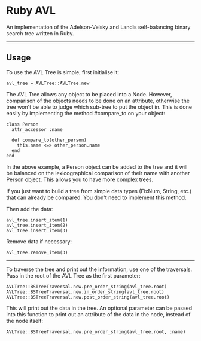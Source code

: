 # Ruby AVL

An implementation of the Adelson-Velsky and Landis self-balancing binary search tree written in Ruby.

***

## Usage

To use the AVL Tree is simple, first initialise it:

    avl_tree = AVLTree::AVLTree.new

The AVL Tree allows any object to be placed into a Node. However, comparison of the objects needs to be done on an attribute, otherwise the tree won't be able to judge which sub-tree to put the object in. This is done easily by implementing the method #compare_to on your object:

    class Person
      attr_accessor :name

      def compare_to(other_person)
        this.name <=> other_person.name
      end
    end

In the above example, a Person object can be added to the tree and it will be balanced on the lexicographical comparison of their name with another Person object. This allows you to have more complex trees.

If you just want to build a tree from simple data types (FixNum, String, etc.) that can already be compared. You don't need to implement this method.

Then add the data:

    avl_tree.insert_item(1)
    avl_tree.insert_item(2)
    avl_tree.insert_item(3)

Remove data if necessary:

    avl_tree.remove_item(3)

***

To traverse the tree and print out the information, use one of the traversals. Pass in the root of the AVL Tree as the first parameter:

    AVLTree::BSTreeTraversal.new.pre_order_string(avl_tree.root)
    AVLTree::BSTreeTraversal.new.in_order_string(avl_tree.root)
    AVLTree::BSTreeTraversal.new.post_order_string(avl_tree.root)

This will print out the data in the tree. An optional parameter can be passed into this function to print out an attribute of the data in the node, instead of the node itself:

    AVLTree::BSTreeTraversal.new.pre_order_string(avl_tree.root, :name)
